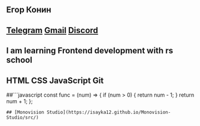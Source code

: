 ## Егор Конин
## [Telegram](https://telegram.me/Egor0744) [Gmail](http://malito:e.konin2@gmail.com/) [Discord](https://discord.com/users/255744048818552834)
## I am learning Frontend development with rs school
## HTML CSS JavaScript Git
##```javascript
const func = (num) => {
  if (num > 0) {
    return num - 1;
  }
  return num + 1;
};
```
## [Monovision Studio](https://isayka12.github.io/Monovision-Studio/src/)
